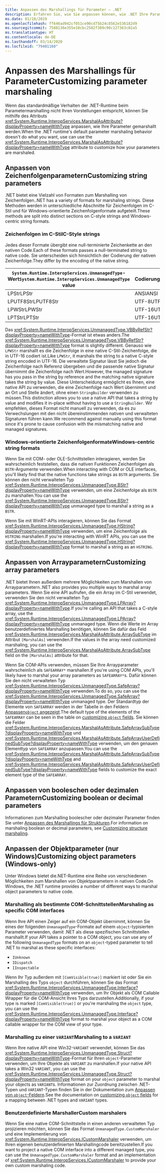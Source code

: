 ```yaml
---
title: Anpassen des Marshallings für Parameter – .NET
description: Erfahren Sie, wie Sie anpassen können, wie .NET Ihre Parameter in eine native Darstellung marshallt.
ms.date: 01/18/2019
ms.openlocfilehash: ff646ad942cf051ce90cd75b24c8562e536182d9
ms.sourcegitcommit: 7588136e355e10cbc2582f389c90c127363c02a5
ms.translationtype: HT
ms.contentlocale: de-DE
ms.lasthandoff: 03/14/2020
ms.locfileid: "79401160"
---
```

# <a name="customizing-parameter-marshaling"></a><span data-ttu-id="895cb-103">Anpassen des Marshallings für Parameter</span><span class="sxs-lookup"><span data-stu-id="895cb-103">Customizing parameter marshaling</span></span>

<span data-ttu-id="895cb-104">Wenn das standardmäßige Verhalten der .NET-Runtime beim Parametermarshalling nicht Ihren Vorstellungen entspricht, können Sie mithilfe des Attributs <xref:System.Runtime.InteropServices.MarshalAsAttribute?displayProperty=nameWithType> anpassen, wie Ihre Parameter gemarshallt werden.</span><span class="sxs-lookup"><span data-stu-id="895cb-104">When the .NET runtime's default parameter marshaling behavior doesn't do what you want, use can use the <xref:System.Runtime.InteropServices.MarshalAsAttribute?displayProperty=nameWithType> attribute to customize how your parameters are marshaled.</span></span>

## <a name="customizing-string-parameters"></a><span data-ttu-id="895cb-105">Anpassen von Zeichenfolgenparametern</span><span class="sxs-lookup"><span data-stu-id="895cb-105">Customizing string parameters</span></span>

<span data-ttu-id="895cb-106">.NET bietet eine Vielzahl von Formaten zum Marshalling von Zeichenfolgen.</span><span class="sxs-lookup"><span data-stu-id="895cb-106">.NET has a variety of formats for marshaling strings.</span></span> <span data-ttu-id="895cb-107">Diese Methoden werden in unterschiedliche Abschnitte für Zeichenfolgen im C-Stil und für Windows-orientierte Zeichenfolgenformate aufgeteilt.</span><span class="sxs-lookup"><span data-stu-id="895cb-107">These methods are split into distinct sections on C-style strings and Windows-centric string formats.</span></span>

### <a name="c-style-strings"></a><span data-ttu-id="895cb-108">Zeichenfolgen im C-Stil</span><span class="sxs-lookup"><span data-stu-id="895cb-108">C-Style strings</span></span>

<span data-ttu-id="895cb-109">Jedes dieser Formate übergibt eine null-terminierte Zeichenkette an den nativen Code.</span><span class="sxs-lookup"><span data-stu-id="895cb-109">Each of these formats passes a null-terminated string to native code.</span></span> <span data-ttu-id="895cb-110">Sie unterscheiden sich hinsichtlich der Codierung der nativen Zeichenfolge.</span><span class="sxs-lookup"><span data-stu-id="895cb-110">They differ by the encoding of the native string.</span></span>

| <span data-ttu-id="895cb-111">`System.Runtime.InteropServices.UnmanagedType`-Wert</span><span class="sxs-lookup"><span data-stu-id="895cb-111">`System.Runtime.InteropServices.UnmanagedType` value</span></span> | <span data-ttu-id="895cb-112">Codierung</span><span class="sxs-lookup"><span data-stu-id="895cb-112">Encoding</span></span> |
|------------------------------------------------------|----------|
| <span data-ttu-id="895cb-113">LPStr</span><span class="sxs-lookup"><span data-stu-id="895cb-113">LPStr</span></span> | <span data-ttu-id="895cb-114">ANSI</span><span class="sxs-lookup"><span data-stu-id="895cb-114">ANSI</span></span> |
| <span data-ttu-id="895cb-115">LPUTF8Str</span><span class="sxs-lookup"><span data-stu-id="895cb-115">LPUTF8Str</span></span> | <span data-ttu-id="895cb-116">UTF-8</span><span class="sxs-lookup"><span data-stu-id="895cb-116">UTF-8</span></span> |
| <span data-ttu-id="895cb-117">LPWStr</span><span class="sxs-lookup"><span data-stu-id="895cb-117">LPWStr</span></span> | <span data-ttu-id="895cb-118">UTF-16</span><span class="sxs-lookup"><span data-stu-id="895cb-118">UTF-16</span></span> |
| <span data-ttu-id="895cb-119">LPTStr</span><span class="sxs-lookup"><span data-stu-id="895cb-119">LPTStr</span></span> | <span data-ttu-id="895cb-120">UTF-16</span><span class="sxs-lookup"><span data-stu-id="895cb-120">UTF-16</span></span> |

<span data-ttu-id="895cb-121">Das <xref:System.Runtime.InteropServices.UnmanagedType.VBByRefStr?displayProperty=nameWithType>-Format ist etwas anders.</span><span class="sxs-lookup"><span data-stu-id="895cb-121">The <xref:System.Runtime.InteropServices.UnmanagedType.VBByRefStr?displayProperty=nameWithType> format is slightly different.</span></span> <span data-ttu-id="895cb-122">Genauso wie `LPWStr` marshallt es die Zeichenfolge in eine native C-Stil-Zeichenfolge, die in UTF-16 codiert ist.</span><span class="sxs-lookup"><span data-stu-id="895cb-122">Like `LPWStr`, it marshals the string to a native C-style string encoded in UTF-16.</span></span> <span data-ttu-id="895cb-123">Die verwaltete Signatur lässt Sie jedoch die Zeichenfolge nach Referenz übergeben und die passende native Signatur übernimmt die Zeichenfolge nach Wert.</span><span class="sxs-lookup"><span data-stu-id="895cb-123">However, the managed signature has you pass in the string by reference and the matching native signature takes the string by value.</span></span> <span data-ttu-id="895cb-124">Diese Unterscheidung ermöglicht es Ihnen, eine native API zu verwenden, die eine Zeichenfolge nach Wert übernimmt und an Ort und Stelle ändert, ohne einen `StringBuilder` verwenden zu müssen.</span><span class="sxs-lookup"><span data-stu-id="895cb-124">This distinction allows you to use a native API that takes a string by value and modifies it in-place without having to use a `StringBuilder`.</span></span> <span data-ttu-id="895cb-125">Wir empfehlen, dieses Format nicht manuell zu verwenden, da es zu Verwechslungen mit den nicht übereinstimmenden nativen und verwalteten Signaturen führen kann.</span><span class="sxs-lookup"><span data-stu-id="895cb-125">We recommend against manually using this format since it's prone to cause confusion with the mismatching native and managed signatures.</span></span>

### <a name="windows-centric-string-formats"></a><span data-ttu-id="895cb-126">Windows-orientierte Zeichenfolgenformate</span><span class="sxs-lookup"><span data-stu-id="895cb-126">Windows-centric string formats</span></span>

<span data-ttu-id="895cb-127">Wenn Sie mit COM- oder OLE-Schnittstellen interagieren, werden Sie wahrscheinlich feststellen, dass die nativen Funktionen Zeichenfolgen als `BSTR`-Argumente verwenden.</span><span class="sxs-lookup"><span data-stu-id="895cb-127">When interacting with COM or OLE interfaces, you'll likely find that the native functions take strings as `BSTR` arguments.</span></span> <span data-ttu-id="895cb-128">Sie können den nicht verwalteten Typ <xref:System.Runtime.InteropServices.UnmanagedType.BStr?displayProperty=nameWithType> verwenden, um eine Zeichenfolge als `BSTR` zu marshallen.</span><span class="sxs-lookup"><span data-stu-id="895cb-128">You can use the <xref:System.Runtime.InteropServices.UnmanagedType.BStr?displayProperty=nameWithType> unmanaged type to marshal a string as a `BSTR`.</span></span>

<span data-ttu-id="895cb-129">Wenn Sie mit WinRT-APIs interagieren, können Sie das Format <xref:System.Runtime.InteropServices.UnmanagedType.HString?displayProperty=nameWithType> verwenden, um eine Zeichenfolge als `HSTRING` marshallen.</span><span class="sxs-lookup"><span data-stu-id="895cb-129">If you're interacting with WinRT APIs, you can use the <xref:System.Runtime.InteropServices.UnmanagedType.HString?displayProperty=nameWithType> format to marshal a string as an `HSTRING`.</span></span>

## <a name="customizing-array-parameters"></a><span data-ttu-id="895cb-130">Anpassen von Arrayparametern</span><span class="sxs-lookup"><span data-stu-id="895cb-130">Customizing array parameters</span></span>

<span data-ttu-id="895cb-131">.NET bietet Ihnen außerdem mehrere Möglichkeiten zum Marshallen von Arrayparametern.</span><span class="sxs-lookup"><span data-stu-id="895cb-131">.NET also provides you multiple ways to marshal array parameters.</span></span> <span data-ttu-id="895cb-132">Wenn Sie eine API aufrufen, die ein Array im C-Stil verwendet, verwenden Sie den nicht verwalteten Typ <xref:System.Runtime.InteropServices.UnmanagedType.LPArray?displayProperty=nameWithType>.</span><span class="sxs-lookup"><span data-stu-id="895cb-132">If you're calling an API that takes a C-style array, use the <xref:System.Runtime.InteropServices.UnmanagedType.LPArray?displayProperty=nameWithType> unmanaged type.</span></span> <span data-ttu-id="895cb-133">Wenn die Werte im Array benutzerdefiniertes Marshalling benötigen, können Sie dafür das Feld <xref:System.Runtime.InteropServices.MarshalAsAttribute.ArraySubType> im Attribut `[MarshalAs]` verwenden.</span><span class="sxs-lookup"><span data-stu-id="895cb-133">If the values in the array need customized marshaling, you can use the <xref:System.Runtime.InteropServices.MarshalAsAttribute.ArraySubType> field on the `[MarshalAs]` attribute for that.</span></span>

<span data-ttu-id="895cb-134">Wenn Sie COM-APIs verwenden, müssen Sie Ihre Arrayparameter wahrscheinlich als `SAFEARRAY*` marshallen.</span><span class="sxs-lookup"><span data-stu-id="895cb-134">If you're using COM APIs, you'll likely have to marshal your array parameters as `SAFEARRAY*`s.</span></span> <span data-ttu-id="895cb-135">Dafür können Sie den nicht verwalteten Typ <xref:System.Runtime.InteropServices.UnmanagedType.SafeArray?displayProperty=nameWithType> verwenden.</span><span class="sxs-lookup"><span data-stu-id="895cb-135">To do so, you can use the <xref:System.Runtime.InteropServices.UnmanagedType.SafeArray?displayProperty=nameWithType> unmanaged type.</span></span> <span data-ttu-id="895cb-136">Der Standardtyp der Elemente von `SAFEARRAY` werden in der Tabelle in den Feldern [Anpassen`object` angezeigt](./customize-struct-marshaling.md#marshaling-systemobjects).</span><span class="sxs-lookup"><span data-stu-id="895cb-136">The default type of the elements of the `SAFEARRAY` can be seen in the table on [customizing `object` fields](./customize-struct-marshaling.md#marshaling-systemobjects).</span></span> <span data-ttu-id="895cb-137">Sie können die Felder <xref:System.Runtime.InteropServices.MarshalAsAttribute.SafeArraySubType?displayProperty=nameWithType> und <xref:System.Runtime.InteropServices.MarshalAsAttribute.SafeArrayUserDefinedSubType?displayProperty=nameWithType> verwenden, um den genauen Elementtyp von `SAFEARRAY` anzupassen.</span><span class="sxs-lookup"><span data-stu-id="895cb-137">You can use the <xref:System.Runtime.InteropServices.MarshalAsAttribute.SafeArraySubType?displayProperty=nameWithType> and <xref:System.Runtime.InteropServices.MarshalAsAttribute.SafeArrayUserDefinedSubType?displayProperty=nameWithType> fields to customize the exact element type of the `SAFEARRAY`.</span></span>

## <a name="customizing-boolean-or-decimal-parameters"></a><span data-ttu-id="895cb-138">Anpassen von booleschen oder dezimalen Parametern</span><span class="sxs-lookup"><span data-stu-id="895cb-138">Customizing boolean or decimal parameters</span></span>

<span data-ttu-id="895cb-139">Informationen zum Marshalling boolescher oder dezimaler Parameter finden Sie unter [Anpassen des Marshallings für Strukturen](customize-struct-marshaling.md).</span><span class="sxs-lookup"><span data-stu-id="895cb-139">For information on marshaling boolean or decimal parameters, see [Customizing structure marshaling](customize-struct-marshaling.md).</span></span>

## <a name="customizing-object-parameters-windows-only"></a><span data-ttu-id="895cb-140">Anpassen der Objektparameter (nur Windows)</span><span class="sxs-lookup"><span data-stu-id="895cb-140">Customizing object parameters (Windows-only)</span></span>

<span data-ttu-id="895cb-141">Unter Windows bietet die.NET-Runtime eine Reihe von verschiedenen Möglichkeiten zum Marshallen von Objektparametern in nativen Code.</span><span class="sxs-lookup"><span data-stu-id="895cb-141">On Windows, the .NET runtime provides a number of different ways to marshal object parameters to native code.</span></span>

### <a name="marshaling-as-specific-com-interfaces"></a><span data-ttu-id="895cb-142">Marshalling als bestimmte COM-Schnittstellen</span><span class="sxs-lookup"><span data-stu-id="895cb-142">Marshaling as specific COM interfaces</span></span>

<span data-ttu-id="895cb-143">Wenn Ihre API einen Zeiger auf ein COM-Objekt übernimmt, können Sie eines der folgenden `UnmanagedType`-Formate auf einem `object`-typisierten Parameter verwenden, damit .NET als diese spezifischen Schnittstellen marshallt.</span><span class="sxs-lookup"><span data-stu-id="895cb-143">If your API takes a pointer to a COM object, you can use any of the following `UnmanagedType` formats on an `object`-typed parameter to tell .NET to marshal as these specific interfaces:</span></span>

- `IUnknown`
- `IDispatch`
- `IInspectable`

<span data-ttu-id="895cb-144">Wenn Ihr Typ außerdem mit `[ComVisible(true)]` markiert ist oder Sie ein Marshalling des Typs `object` durchführen, können Sie das Format <xref:System.Runtime.InteropServices.UnmanagedType.Interface?displayProperty=nameWithType> verwenden, um Ihr Objekt als COM Callable Wrapper für die COM-Ansicht Ihres Typs darzustellen.</span><span class="sxs-lookup"><span data-stu-id="895cb-144">Additionally, if your type is marked `[ComVisible(true)]` or you're marshaling the `object` type, you can use the <xref:System.Runtime.InteropServices.UnmanagedType.Interface?displayProperty=nameWithType> format to marshal your object as a COM callable wrapper for the COM view of your type.</span></span>

### <a name="marshaling-to-a-variant"></a><span data-ttu-id="895cb-145">Marshalling zu einer `VARIANT`</span><span class="sxs-lookup"><span data-stu-id="895cb-145">Marshaling to a `VARIANT`</span></span>

<span data-ttu-id="895cb-146">Wenn Ihre native API eine Win32-`VARIANT` verwendet, können Sie das <xref:System.Runtime.InteropServices.UnmanagedType.Struct?displayProperty=nameWithType>-Format für Ihren `object`-Parameter verwenden, um Ihre Objekte als `VARIANT` zu marshallen.</span><span class="sxs-lookup"><span data-stu-id="895cb-146">If your native API takes a Win32 `VARIANT`, you can use the <xref:System.Runtime.InteropServices.UnmanagedType.Struct?displayProperty=nameWithType> format on your `object` parameter to marshal your objects as `VARIANT`s.</span></span> <span data-ttu-id="895cb-147">Informationen zur Zuordnung zwischen .NET-Typen und `VARIANT`-Typen finden Sie in der Dokumentation zum [Anpassen von `object`-Feldern](customize-struct-marshaling.md#marshaling-systemobjects).</span><span class="sxs-lookup"><span data-stu-id="895cb-147">See the documentation on [customizing `object` fields](customize-struct-marshaling.md#marshaling-systemobjects) for a mapping between .NET types and `VARIANT` types.</span></span>

### <a name="custom-marshalers"></a><span data-ttu-id="895cb-148">Benutzerdefinierte Marshaller</span><span class="sxs-lookup"><span data-stu-id="895cb-148">Custom marshalers</span></span>

<span data-ttu-id="895cb-149">Wenn Sie eine native COM-Schnittstelle in einen anderen verwalteten Typ projizieren möchten, können Sie das Format `UnmanagedType.CustomMarshaler` und eine Implementierung von <xref:System.Runtime.InteropServices.ICustomMarshaler> verwenden, um Ihren eigenen benutzerdefinierten Marshallingcode bereitzustellen.</span><span class="sxs-lookup"><span data-stu-id="895cb-149">If you want to project a native COM interface into a different managed type, you can use the `UnmanagedType.CustomMarshaler` format and an implementation of <xref:System.Runtime.InteropServices.ICustomMarshaler> to provide your own custom marshaling code.</span></span>
